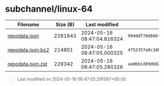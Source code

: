 # subchannel/linux-64

| Filename | Size (B) | Last modified | SHA256 | MD5 |
|----------|----------|---------------|--------|-----|
| [repodata.json](repodata.json) | 2281843 | 2024-05-16 08:47:04.816324 | `994ddf78d66bf2319ea8c3673735393ef5b18a64cd32ecb4fe7696e4e6c9e4a2` | `3ee0ea13cba72a8162731cd7dfc0bd02` |
| [repodata.json.bz2](repodata.json.bz2) | 214801 | 2024-05-16 08:47:05.000325 | `4752357a0c18b64e0e076d520f287bf740dea7ebb041ea05323867013c7d619e` | `8dd68320561f6a66c8c6a837cb0a4d15` |
| [repodata.json.zst](repodata.json.zst) | 229342 | 2024-05-16 08:47:05.280326 | `aa0bb1d89db82ee836585490e718183fd02ac61ba2ab5307f6d09fa736baa148` | `5d3fc242a1067821d7b8a8c9db9cef3a` |

> Last modified on 2024-05-16 08:47:05.291587+00:00